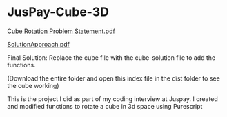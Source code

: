 # JusPay-Cube-3D


[Cube Rotation Problem Statement.pdf](https://github.com/user-attachments/files/19922959/Cube.Rotation.Problem.Statement_new.docx.2.pdf)

[SolutionApproach.pdf](https://github.com/user-attachments/files/19922964/Cube.Rotation.-.Harsha.pdf)

Final Solution: Replace the cube file with the cube-solution file to add the functions.

(Download the entire folder and open this index file in the dist folder to see the cube working)

This is the project I did as part of my coding interview at Juspay. I created and modified functions to rotate a cube in 3d space using Purescript 
